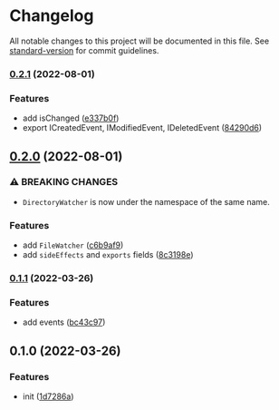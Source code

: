 # Changelog

All notable changes to this project will be documented in this file. See [standard-version](https://github.com/conventional-changelog/standard-version) for commit guidelines.

### [0.2.1](https://github.com/BlackGlory/extra-watcher/compare/v0.2.0...v0.2.1) (2022-08-01)


### Features

* add isChanged ([e337b0f](https://github.com/BlackGlory/extra-watcher/commit/e337b0ff7c7c4e2ab862f9b3cbf13eb41831f82a))
* export ICreatedEvent, IModifiedEvent, IDeletedEvent ([84290d6](https://github.com/BlackGlory/extra-watcher/commit/84290d61822d603180824e01954637c44d8026fc))

## [0.2.0](https://github.com/BlackGlory/extra-watcher/compare/v0.1.1...v0.2.0) (2022-08-01)


### ⚠ BREAKING CHANGES

* `DirectoryWatcher` is now under the namespace of the same name.

### Features

* add `FileWatcher` ([c6b9af9](https://github.com/BlackGlory/extra-watcher/commit/c6b9af9fd23054d3cc6e490e658b9afd125f7cf7))
* add `sideEffects` and `exports` fields ([8c3198e](https://github.com/BlackGlory/extra-watcher/commit/8c3198ef4a928320b81b06d79ebbf84d28a3f752))

### [0.1.1](https://github.com/BlackGlory/extra-watcher/compare/v0.1.0...v0.1.1) (2022-03-26)


### Features

* add events ([bc43c97](https://github.com/BlackGlory/extra-watcher/commit/bc43c9756e6e7af90f73d81cb6c3f275017ecc35))

## 0.1.0 (2022-03-26)


### Features

* init ([1d7286a](https://github.com/BlackGlory/extra-watcher/commit/1d7286ab8a4bc8284f57444b5835adc0499fd29b))
